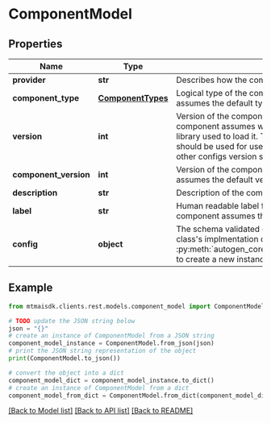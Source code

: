 # ComponentModel


## Properties

Name | Type | Description | Notes
------------ | ------------- | ------------- | -------------
**provider** | **str** | Describes how the component can be instantiated. | 
**component_type** | [**ComponentTypes**](ComponentTypes.md) | Logical type of the component. If missing, the component assumes the default type of the provider. | 
**version** | **int** | Version of the component specification. If missing, the component assumes whatever is the current version of the library used to load it. This is obviously dangerous and should be used for user authored ephmeral config. For all other configs version should be specified. | [optional] 
**component_version** | **int** | Version of the component. If missing, the component assumes the default version of the provider. | [optional] 
**description** | **str** | Description of the component. | [optional] 
**label** | **str** | Human readable label for the component. If missing the component assumes the class name of the provider. | [optional] 
**config** | **object** | The schema validated config field is passed to a given class&#39;s implmentation of :py:meth:&#x60;autogen_core.ComponentConfigImpl._from_config&#x60; to create a new instance of the component class. | 

## Example

```python
from mtmaisdk.clients.rest.models.component_model import ComponentModel

# TODO update the JSON string below
json = "{}"
# create an instance of ComponentModel from a JSON string
component_model_instance = ComponentModel.from_json(json)
# print the JSON string representation of the object
print(ComponentModel.to_json())

# convert the object into a dict
component_model_dict = component_model_instance.to_dict()
# create an instance of ComponentModel from a dict
component_model_from_dict = ComponentModel.from_dict(component_model_dict)
```
[[Back to Model list]](../README.md#documentation-for-models) [[Back to API list]](../README.md#documentation-for-api-endpoints) [[Back to README]](../README.md)


